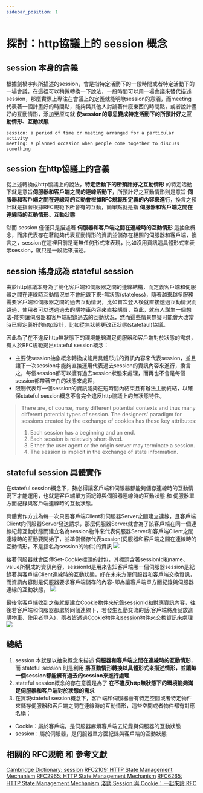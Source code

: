 ```yaml
---
sidebar_position: 1
---
```

#  探討：http協議上的 session 概念

## session 本身的含義

根據劍橋字典所描述的session，會是指特定活動下的一段時間或者特定活動下的一場會議，在這裡可以稍微轉換一下說法，一段時間可以用一場會議來替代描述session，那麼實際上專注在會議上的定義就能明瞭session的意涵，而meeting代表著一個計畫好的時間點，能夠與其他人討論著什麼東西的時間點，或者說計畫好的互動情形，添加至原句就 **使session的意思變成特定活動下的所預計好之互動情形、互動狀態** 
```
session: a period of time or meeting arranged for a particular activity
meeting: a planned occasion when people come together to discuss something
```

## session 在http協議上的含義
從上述轉換成http協議上的說法，**特定活動下的所預計好之互動情形** 的特定活動下就是意旨**伺服器和客戶端之間的連線活動下**，所預計好之互動情形則是意旨 **伺服器和客戶端之間在連線時的互動會根據RFC規範所定義的內容來進行**，換言之預計就是指著根據RFC規範下所會有的互動，簡單點就是指 **伺服器和客戶端之間在連線時的互動情形、互動狀態**

然而 session 僅僅只是描述著 **伺服器和客戶端之間在連線時的互動情形** 這抽象概念，而非代表存在著能夠代表互動情形的資訊並儲存在相關的伺服器和客戶端，換言之，session在這裡目前是毫無任何形式來表現，比如沒用資訊這具體形式來表示session，就只是一段話來描述。

## session 搖身成為 stateful session
由於http協議本身為了簡化客戶端和伺服器之間的連線結構，而定義客戶端和伺服器之間在連線時互動情況並不會紀錄下來-無狀態(stateless)，隨著越來越多服務需要客戶端和伺服器之間的過去互動情況，比如首次登入後就直接透過互動情況而跳過、使用者可以透過過去的購物車內容來直接購買，為此，就有人謀生一個想法-能夠讓伺服器和客戶端紀錄過去的互動狀況，然而這些情景無疑可能會大改當時已經定義好的http設計，比如從無狀態更改正狀態(statefaul)協議。

因此為了在不違反http無狀態下的環境能夠滿足伺服器和客戶端對於狀態的需求，有人於RFC規範提出stateful session概念：
  - 主要使session抽象概念轉換成能用具體形式的資訊內容來代表session，並且讓下一次session中能夠直接運用代表過去session的資訊內容來進行，換言之，每個session都可以擁有過去session狀態來處理，而再也不會是每個session都帶著空白的狀態來處理，
  - 限制代表每一個session的資訊能夠在短時間內結束且有辦法主動終結，以確保stateful session概念不會完全違反http協議上的無狀態特性。
  >  There are, of course, many different potential contexts and thus many different potential types of session.  The designers' paradigm for sessions created by the exchange of cookies has these key attributes:
  >   1.  Each session has a beginning and an end.
  >   2.  Each session is relatively short-lived.
  >   3.  Either the user agent or the origin server may terminate a session.
  >   4.  The session is implicit in the exchange of state information.



## stateful session 具體實作
在stateful session概念下，勢必得讓客戶端和伺服器都能夠儲存連線時的互動情況下才能運用，也就是客戶端單方面紀錄與伺服器連線時的互動狀態 和 伺服器單方面紀錄與客戶端連線時的互動狀態。

具體實作方式為每一次只要客戶端Client和伺服器Server之間建立連線，且客戶端Client向伺服器Server發送請求，那麼伺服器Server就會為了該客戶端在同一個連線紀錄互動狀態而建立名為session物件來代表伺服器Server和客戶端Client之間連線時的互動要開始了，並準備儲存代表session(伺服器和客戶端之間在連線時的互動情形，不是指名為session的物件)的資訊
![](https://res.cloudinary.com/dqfxgtyoi/image/upload/v1650439921/blog/network/session/building_a_session_ommsjq.png)

接著伺服器就會回傳Set-Cookie標頭的封包，其標頭含著sessionId和name、value所構成的資訊內容，sessionId是用來告知客戶端哪一個伺服器session是紀錄著與客戶端Client連線時的互動狀態，好在未來方便伺服器和客戶端交換資訊，而資訊內容則是伺服器要求客戶端儲存的內容-即為讓客戶端單方面紀錄與伺服器連線的互動狀態，
![](https://res.cloudinary.com/dqfxgtyoi/image/upload/v1650439921/blog/network/session/session_response_jybm8b.png)

最後當客戶端收到之後就便建立Cookie物件來紀錄sessionId和對應資訊內容，往後若客戶端和伺服器都處於同個連線下，若發生互動交流的話(客戶端將產品放進購物車、使用者登入)，兩者皆透過Cookie物件和session物件來交換資訊來處理
![](https://res.cloudinary.com/dqfxgtyoi/image/upload/v1650439922/blog/network/session/building_a_cookie_bujrln.png)

## 總結
1. session 本就是以抽象概念來描述 **伺服器和客戶端之間在連線時的互動情形**，而 stateful session 則是利用 **將互動情形轉換以具體形式來描述情形，並讓每一個session都能擁有過去的session來進行處理**
2. stateful session概念的存在意義是為了 **在不違反http無狀態下的環境能夠滿足伺服器和客戶端對於狀態的需求**
3. 在實現stateful session概念下，客戶端和伺服器會有特定空間或者特定物件來儲存伺服器和客戶端之間在連線時的互動情形，這些空間或者物件都有對應名稱：
  - Cookie：屬於客戶端，是伺服器麻煩客戶端去紀錄與伺服器的互動狀態
  - session：屬於伺服器，是伺服器單方面紀錄與客戶端的互動狀態


## 相關的 RFC規範 和 參考文獻
[Cambridge Dictionary: session](https://dictionary.cambridge.org/dictionary/english/session)
[RFC2109: HTTP State Management Mechanism](https://tools.ietf.org/html/rfc2109)
[RFC2965: HTTP State Management Mechanism](https://tools.ietf.org/html/rfc2965)
[RFC6265: HTTP State Management Mechanism](https://tools.ietf.org/html/rfc6265)
[淺談 Session 與 Cookie：一起來讀 RFC](https://blog.huli.tw/2019/08/09/session-and-cookie-part2/)